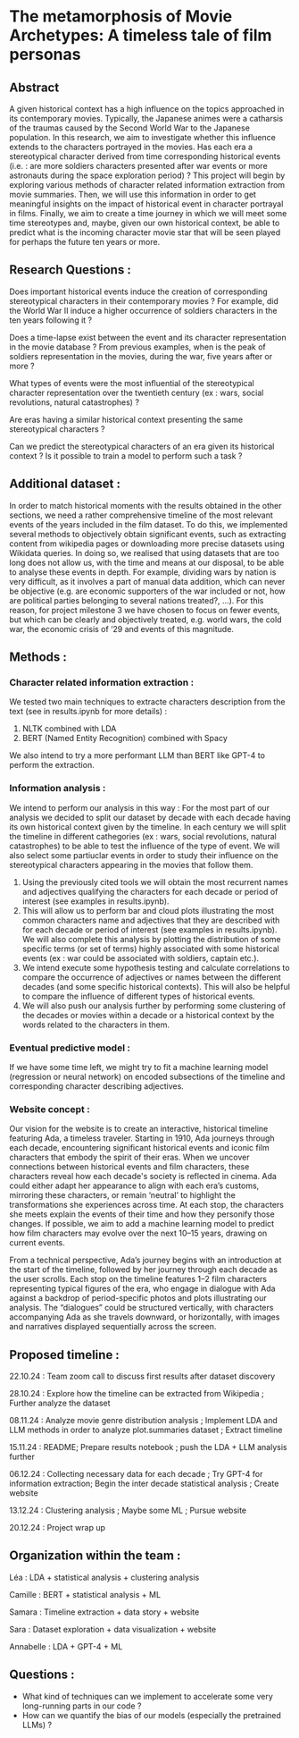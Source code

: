 # The metamorphosis of Movie Archetypes: A timeless tale of film personas

## Abstract
A given historical context has a high influence on the topics approached in its contemporary movies. Typically, the Japanese animes were a catharsis of the traumas caused by the Second World War to the Japanese population. In this research, we aim to investigate whether this influence extends to the characters portrayed in the movies. Has each era a stereotypical character derived from time corresponding historical events (i.e. : are more soldiers characters presented after war events or more astronauts during the space exploration period) ? 
This project will begin by exploring various methods of character related information extraction from movie summaries. Then, we will use this information in order to get meaningful insights on the impact of historical event in character portrayal in films. Finally, we aim to create a time journey in which we will meet some time stereotypes and, maybe, given our own historical context, be able to predict what is the incoming character movie star that will be seen played for perhaps the future ten years or more.

## Research Questions : 
Does important historical events induce the creation of corresponding stereotypical characters in their contemporary movies ? For example, did the World War II induce a higher occurrence of soldiers characters in the ten years following it ? 

Does a time-lapse exist between the event and its character representation in the movie database ? From previous examples, when is the peak of soldiers representation in the movies, during the war, five years after or more ?

What types of events were the most influential of the stereotypical character representation over the twentieth century (ex : wars, social revolutions,
natural catastrophes) ? 

Are eras having a similar historical context presenting the same stereotypical characters ?

Can we predict the stereotypical characters of an era given its historical context ? Is it possible to train a model to perform such a task ?

## Additional dataset : 
In order to match historical moments with the results obtained in the other sections, we need a rather comprehensive timeline of the most relevant events of the years included in the film dataset. 
To do this, we implemented several methods to objectively obtain significant events, such as extracting content from wikipedia pages or downloading more precise datasets using Wikidata queries. 
In doing so, we realised that using datasets that are too long does not allow us, with the time and means at our disposal, to be able to analyse these events in depth. For example, dividing wars by nation is very difficult, as it involves a part of manual data addition, which can never be objective (e.g. are economic supporters of the war included or not, how are political parties belonging to several nations treated?, ...). For this reason, for project milestone 3 we have chosen to focus on fewer events, but which can be clearly and objectively treated, e.g. world wars, the cold war, the economic crisis of ‘29 and events of this magnitude.

## Methods : 

### Character related information extraction : 

We tested two main techniques to extracte characters description from the text (see in results.ipynb for more details) : 
1. NLTK combined with LDA
2. BERT (Named Entity Recognition) combined with Spacy

We also intend to try a more performant LLM than BERT like GPT-4 to perform the extraction.

### Information analysis : 

We intend to perform our analysis in this way : 
For the most part of our analysis we decided to split our dataset by decade with each decade having its own historical context given by the timeline. In each century we will split the timeline in different cathegories (ex : wars, social revolutions, natural catastrophes) to be able to test the influence of the type of event. We will also select some partiuclar events in order to study their influence on the stereotypical characters appearing in the movies that follow them.   
1. Using the previously cited tools we will obtain the most recurrent names and adjectives qualifying the characters for each decade or period of interest (see examples in results.ipynb).
2. This will allow us to perform bar and cloud plots illustrating the most common characters name and adjectives that they are described with for each decade or period of interest (see examples in results.ipynb). We will also complete this analysis by plotting the distribution of some specific terms (or set of terms) highly associated with some historical events (ex : war could be associated with soldiers, captain etc.). 
3. We intend execute some hypothesis testing and calculate correlations to compare the occurrence of adjectives or names between the different decades (and some specific historical contexts). This will also be helpful to compare the influence of different types of historical events. 
4. We will also push our analysis further by performing some clustering of the decades or movies within a decade or a historical context by the words related to the characters in them.

### Eventual predictive model : 

If we have some time left, we might try to fit a machine learning model (regression or neural network) on encoded subsections of the timeline and corresponding character describing adjectives.  

### Website concept : 

Our vision for the website is to create an interactive, historical timeline featuring Ada, a timeless traveler. Starting in 1910, Ada journeys through each decade, encountering significant historical events and iconic film characters that embody the spirit of their eras. When we uncover connections between historical events and film characters, these characters reveal how each decade's society is reflected in cinema. Ada could either adapt her appearance to align with each era’s customs, mirroring these characters, or remain ‘neutral’ to highlight the transformations she experiences across time. At each stop, the characters she meets explain the events of their time and how they personify those changes. If possible, we aim to add a machine learning model to predict how film characters may evolve over the next 10–15 years, drawing on current events.

From a technical perspective, Ada’s journey begins with an introduction at the start of the timeline, followed by her journey through each decade as the user scrolls. Each stop on the timeline features 1–2 film characters representing typical figures of the era, who engage in dialogue with Ada against a backdrop of period-specific photos and plots illustrating our analysis. The “dialogues” could be structured vertically, with characters accompanying Ada as she travels downward, or horizontally, with images and narratives displayed sequentially across the screen.


## Proposed timeline :

22.10.24 : Team zoom call to discuss first results after dataset discovery

28.10.24 : Explore how the timeline can be extracted from Wikipedia ; Further analyze the dataset

08.11.24 : Analyze movie genre distribution analysis ; Implement LDA and LLM methods in order to analyze plot.summaries dataset ; Extract timeline

15.11.24 : README; Prepare results notebook ; push the LDA + LLM analysis further

06.12.24 : Collecting necessary data for each decade ; Try GPT-4 for information extraction; Begin the inter decade statistical analysis ; Create website

13.12.24 : Clustering analysis ; Maybe some ML ; Pursue website

20.12.24 : Project wrap up

## Organization within the team : 

Léa : LDA + statistical analysis + clustering analysis

Camille : BERT + statistical analysis + ML 

Samara : Timeline extraction + data story + website 

Sara : Dataset exploration + data visualization + website

Annabelle : LDA + GPT-4 + ML

## Questions : 
- What kind of techniques can we implement to accelerate some very long-running parts in our code ?
- How can we quantify the bias of our models (especially the pretrained LLMs) ? 
